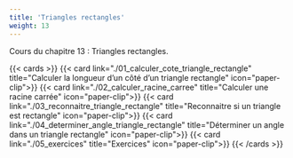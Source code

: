 ```yaml
---
title: 'Triangles rectangles'
weight: 13
---
```

Cours du chapitre 13 : Triangles rectangles.

{{< cards >}}
  {{< card link="./01_calculer_cote_triangle_rectangle" title="Calculer la longueur d’un côté d’un triangle rectangle" icon="paper-clip">}}
  {{< card link="./02_calculer_racine_carree" title="Calculer une racine carrée" icon="paper-clip">}}
  {{< card link="./03_reconnaitre_triangle_rectangle" title="Reconnaitre si un triangle est rectangle" icon="paper-clip">}}
  {{< card link="./04_determiner_angle_triangle_rectangle" title="Déterminer un angle dans un triangle rectangle" icon="paper-clip">}}
  {{< card link="./05_exercices" title="Exercices" icon="paper-clip">}}
{{< /cards >}}
